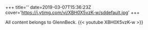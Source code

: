 +++
title=''
date=2019-03-07T15:36:23Z
cover='https://i.ytimg.com/vi/XBH0X5vzK-w/sddefault.jpg'
+++

All content belongs to GlennBeck.
{{< youtube XBH0X5vzK-w >}}
